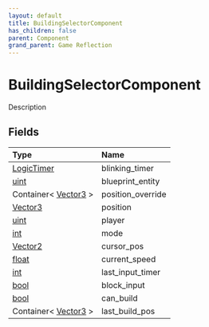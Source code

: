 ```yaml
---
layout: default
title: BuildingSelectorComponent
has_children: false
parent: Component
grand_parent: Game Reflection
---
```

# BuildingSelectorComponent
Description 

## Fields

| Type | Name |
|:----------|:--------------|
| [LogicTimer](/riftbreaker-wiki/docs/game-reflection/classes/logic_timer/) | blinking_timer |
| [uint](/riftbreaker-wiki/docs/game-reflection/components/uint/) | blueprint_entity |
| Container< [Vector3](/riftbreaker-wiki/docs/game-reflection/classes/vector3/) > | position_override |
| [Vector3](/riftbreaker-wiki/docs/game-reflection/classes/vector3/) | position |
| [uint](/riftbreaker-wiki/docs/game-reflection/components/uint/) | player |
| [int](/riftbreaker-wiki/docs/game-reflection/enums/int/) | mode |
| [Vector2](/riftbreaker-wiki/docs/game-reflection/classes/vector2/) | cursor_pos |
| [float](/riftbreaker-wiki/docs/game-reflection/components/float/) | current_speed |
| [int](/riftbreaker-wiki/docs/game-reflection/enums/int/) | last_input_timer |
| [bool](/riftbreaker-wiki/docs/game-reflection/components/bool/) | block_input |
| [bool](/riftbreaker-wiki/docs/game-reflection/components/bool/) | can_build |
| Container< [Vector3](/riftbreaker-wiki/docs/game-reflection/classes/vector3/) > | last_build_pos |

